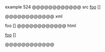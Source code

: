 example 524
@@@@@@@@@@@@ src
[foo] 
[]

[foo]: /url "title"
@@@@@@@@@@@@ xml
<?xml version="1.0" encoding="UTF-8"?>
<!DOCTYPE document SYSTEM "CommonMark.dtd">
<document xmlns="http://commonmark.org/xml/1.0">
  <paragraph>
    <link destination="/url" title="title">
      <text>foo</text>
    </link>
    <text></text>
    <softbreak />
    <text>[]</text>
  </paragraph>
</document>
@@@@@@@@@@@@ html
<p><a href="/url" title="title">foo</a>
[]</p>
@@@@@@@@@@@@
